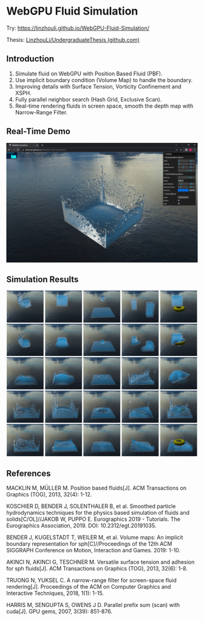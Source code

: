 # WebGPU Fluid Simulation

Try: https://linzhouli.github.io/WebGPU-Fluid-Simulation/

Thesis: [LinzhouLi/UndergraduateThesis (github.com)](https://github.com/LinzhouLi/UndergraduateThesis)

## Introduction

1. Simulate fluid on WebGPU with Position Based Fluid (PBF).
2. Use implicit boundary condition (Volume Map) to handle the boundary.
3. Improving details with Surface Tension, Vorticity Confinement and XSPH.
4. Fully parallel neighbor search (Hash Grid, Exclusive Scan).
5. Real-time rendering fluids in screen space, smooth the depth map with Narrow-Range Filter.

## Real-Time Demo

![result](img/result.jpg)

## Simulation Results

![demo](img/demo.jpg)

## References

MACKLIN M, MÜLLER M. Position based fluids[J]. ACM Transactions on Graphics (TOG), 2013, 32(4): 1-12.

KOSCHIER D, BENDER J, SOLENTHALER B, et al. Smoothed particle hydrodynamics techniques for the physics based simulation of fluids and solids[C/OL]//JAKOB W, PUPPO E. Eurographics 2019 - Tutorials. The Eurographics Association, 2019. DOI: 10.2312/egt.20191035.

BENDER J, KUGELSTADT T, WEILER M, et al. Volume maps: An implicit boundary representation for sph[C]//Proceedings of the 12th ACM SIGGRAPH Conference on Motion, Interaction and Games. 2019: 1-10.

AKINCI N, AKINCI G, TESCHNER M. Versatile surface tension and adhesion for sph fluids[J]. ACM Transactions on Graphics (TOG), 2013, 32(6): 1-8.

TRUONG N, YUKSEL C. A narrow-range filter for screen-space fluid rendering[J]. Proceedings of the ACM on Computer Graphics and Interactive Techniques, 2018, 1(1): 1-15.

HARRIS M, SENGUPTA S, OWENS J D. Parallel prefix sum (scan) with cuda[J]. GPU gems, 2007, 3(39): 851-876.
